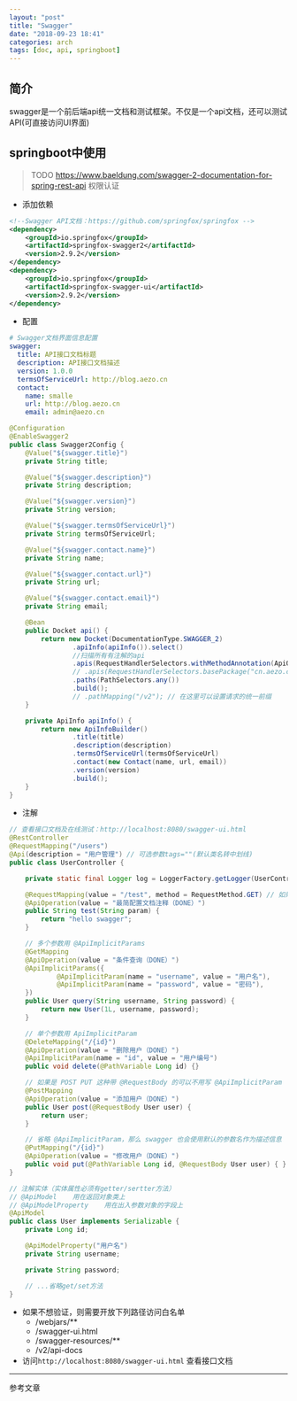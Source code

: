 ```yaml
---
layout: "post"
title: "Swagger"
date: "2018-09-23 18:41"
categories: arch
tags: [doc, api, springboot]
---
```


## 简介

swagger是一个前后端api统一文档和测试框架。不仅是一个api文档，还可以测试API(可直接访问UI界面)

## springboot中使用

> TODO https://www.baeldung.com/swagger-2-documentation-for-spring-rest-api 权限认证

- 添加依赖

```xml
<!--Swagger API文档：https://github.com/springfox/springfox -->
<dependency>
    <groupId>io.springfox</groupId>
    <artifactId>springfox-swagger2</artifactId>
    <version>2.9.2</version>
</dependency>
<dependency>
    <groupId>io.springfox</groupId>
    <artifactId>springfox-swagger-ui</artifactId>
    <version>2.9.2</version>
</dependency>
```

- 配置

```yml
# Swagger文档界面信息配置
swagger:
  title: API接口文档标题
  description: API接口文档描述
  version: 1.0.0
  termsOfServiceUrl: http://blog.aezo.cn
  contact:
    name: smalle
    url: http://blog.aezo.cn
    email: admin@aezo.cn
```

```java
@Configuration
@EnableSwagger2
public class Swagger2Config {
    @Value("${swagger.title}")
    private String title;

    @Value("${swagger.description}")
    private String description;

    @Value("${swagger.version}")
    private String version;

    @Value("${swagger.termsOfServiceUrl}")
    private String termsOfServiceUrl;

    @Value("${swagger.contact.name}")
    private String name;

    @Value("${swagger.contact.url}")
    private String url;

    @Value("${swagger.contact.email}")
    private String email;

    @Bean
    public Docket api() {
        return new Docket(DocumentationType.SWAGGER_2)
                .apiInfo(apiInfo()).select()
                //扫描所有有注解的api
                .apis(RequestHandlerSelectors.withMethodAnnotation(ApiOperation.class))
                // .apis(RequestHandlerSelectors.basePackage("cn.aezo.controller")) // 基于包名扫描
                .paths(PathSelectors.any())
                .build();
                // .pathMapping("/v2"); // 在这里可以设置请求的统一前缀
    }

    private ApiInfo apiInfo() {
        return new ApiInfoBuilder()
                .title(title)
                .description(description)
                .termsOfServiceUrl(termsOfServiceUrl)
                .contact(new Contact(name, url, email))
                .version(version)
                .build();
    }
}
```
- 注解

```java
// 查看接口文档及在线测试：http://localhost:8080/swagger-ui.html
@RestController
@RequestMapping("/users")
@Api(description = "用户管理") // 可选参数tags=""(默认类名转中划线)
public class UserController {

    private static final Logger log = LoggerFactory.getLogger(UserController.class);

    @RequestMapping(value = "/test", method = RequestMethod.GET) // 如果此处不写method = RequestMethod.GET则会生成每种类型的api文档
    @ApiOperation(value = "最简配置文档注释（DONE）")
    public String test(String param) {
        return "hello swagger";
    }

    // 多个参数用 @ApiImplicitParams
    @GetMapping
    @ApiOperation(value = "条件查询（DONE）")
    @ApiImplicitParams({
            @ApiImplicitParam(name = "username", value = "用户名"),
            @ApiImplicitParam(name = "password", value = "密码"),
    })
    public User query(String username, String password) {
        return new User(1L, username, password);
    }

    // 单个参数用 ApiImplicitParam
    @DeleteMapping("/{id}")
    @ApiOperation(value = "删除用户（DONE）")
    @ApiImplicitParam(name = "id", value = "用户编号")
    public void delete(@PathVariable Long id) {}

    // 如果是 POST PUT 这种带 @RequestBody 的可以不用写 @ApiImplicitParam
    @PostMapping
    @ApiOperation(value = "添加用户（DONE）")
    public User post(@RequestBody User user) {
        return user;
    }

    // 省略 @ApiImplicitParam，那么 swagger 也会使用默认的参数名作为描述信息
    @PutMapping("/{id}")
    @ApiOperation(value = "修改用户（DONE）")
    public void put(@PathVariable Long id, @RequestBody User user) { }
}

// 注解实体（实体属性必须有getter/sertter方法）
// @ApiModel	用在返回对象类上
// @ApiModelProperty	用在出入参数对象的字段上
@ApiModel
public class User implements Serializable {
    private Long id;

    @ApiModelProperty("用户名")
    private String username;

    private String password;

    // ...省略get/set方法
}
```
- 如果不想验证，则需要开放下列路径访问白名单
    - /webjars/**
    - /swagger-ui.html
    - /swagger-resources/**
    - /v2/api-docs
- 访问`http://localhost:8080/swagger-ui.html` 查看接口文档

---

参考文章

[^1]: http://www.voidcn.com/article/p-oxjfzsib-brq.html
[^2]: https://www.cnblogs.com/softidea/p/6251249.html
[^3]: https://www.baeldung.com/swagger-2-documentation-for-spring-rest-api (Setting Up Swagger 2 with a Spring REST API)
